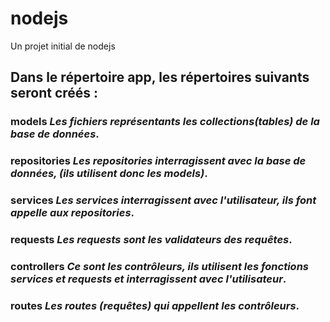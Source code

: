 # nodejs

Un projet initial de nodejs

## Dans le répertoire app, les répertoires suivants seront créés :

### **models** _Les fichiers représentants les collections(tables) de la base de données_.
### **repositories** _Les repositories interragissent avec la base de données, (ils utilisent donc les models)_.
### **services** _Les services interragissent avec l'utilisateur, ils font appelle aux repositories_.
### **requests** _Les requests sont les validateurs des requêtes_.
### **controllers** _Ce sont les contrôleurs, ils utilisent les fonctions services et requests et interragissent avec l'utilisateur_.
### **routes** _Les routes (requêtes) qui appellent les contrôleurs_.
